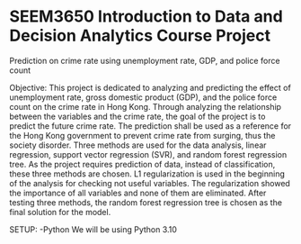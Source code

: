 # SEEM3650  Introduction to Data and Decision Analytics Course Project
Prediction on crime rate using unemployment rate, GDP, and police force count

Objective:
This project is dedicated to analyzing and predicting the effect of unemployment rate, gross domestic product (GDP), and the police force count on the crime rate in Hong Kong. Through analyzing the relationship between the variables and the crime rate, the goal of the project is to predict the future crime rate. The prediction shall be used as a reference for the Hong Kong government to prevent crime rate from surging, thus the society disorder. 
Three methods are used for the data analysis, linear regression, support vector regression (SVR), and random forest regression tree. As the project requires prediction of data, instead of classification, these three methods are chosen. L1 regularization is used in the beginning of the analysis for checking not useful variables. The regularization showed the importance of all variables and none of them are eliminated. After testing three methods, the random forest regression tree is chosen as the final solution for the model. 

SETUP:
-Python
  We will be using Python 3.10
